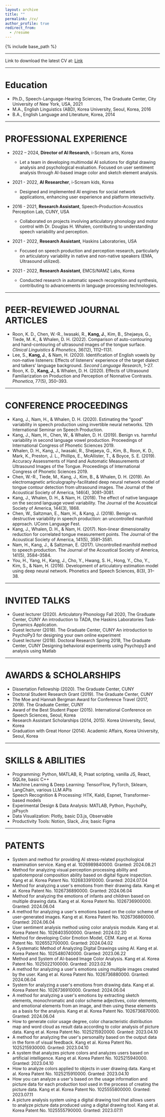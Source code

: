 ```yaml
---
layout: archive
title: ""
permalink: /cv/
author_profile: true
redirect_from:
  - /resume
---
```


{% include base_path %}

---

Link to download the latest CV at: [Link](https://jaekookang.github.io/files/JaekooKang_CV_241103_v2.1.pdf)

---

Education
======
* Ph.D., Speech-Language-Hearing Sciences, The Graduate Center, City University of New York, USA, 2021
* M.A., English Linguistics (ABD), Korea University, Seoul, Korea, 2016
* B.A., English Language and Literature, Korea, 2014

---

PROFESSIONAL EXPERIENCE
======
* 2022 – 2024, **Director of AI Research**, i-Scream arts, Korea
  * Let a team in developing multimodal AI solutions for digital drawing analysis and psychological evaluation. Focused on user sentiment analysis through AI-based image color and sketch element analysis.
  
* 2021 - 2022, **AI Researcher**, i-Scream kids, Korea
  * Designed and implemented AI engines for social network applications, enhancing user experience and platform interactivity.

* 2016 - 2021, **Research Assistant**, Speech-Production-Acoustics Perception Lab, CUNY, USA
  * Collaborated on projects involving articulatory phonology and motor control with Dr. Douglas H. Whalen, contributing to understanding speech variability and perception.

* 2021 - 2022, **Research Assistant**, Haskins Laboratories, USA
  * Focused on speech production and perception research, particularly on articulatory variability in native and non-native speakers (EMA, Ultrasound utilized).

* 2021 - 2022, **Research Assistant**, EMCS/NAMZ Labs, Korea
  * Conducted research in automatic speech recognition and synthesis, contributing to advancements in language processing technologies.


---

PEER-REVIEWED JOURNAL ARTICLES
===
- Roon, K. D., Chen, W.-R., Iwasaki, R., **Kang, J.**, Kim, B., Shejaeya, G., Tiede, M. K., & Whalen, D. H. (2022). Comparison of auto-contouring and hand-contouring of ultrasound images of the tongue surface. *Clinical Linguistics & Phonetics*, 36(12), 1112–1131. 
- Lee, S., **Kang, J.**, & Nam, H. (2020). Identification of English vowels by non-native listeners: Effects of listeners’ experience of the target dialect and talkers’ language background. *Second Language Research*, 1–27. 
- Roon, K. D., **Kang, J.**, & Whalen, D. H. (2020). Effects of Ultrasound Familiarization on Production and Perception of Nonnative Contrasts. *Phonetica*, 77(5), 350–393.

---

CONFERENCE PROCEEDINGS
===
- Kang, J., Nam, H., & Whalen, D. H. (2020). Estimating the “good” variability in speech production using invertible neural networks. 12th International Seminar on Speech Production.
- Kang, J., Nam, H., Chen, W., & Whalen, D. H. (2019). Benign vs. harmful variability in second language vowel production. Proceedings of International Congress of Phonetic Sciences 2019.
- Whalen, D. H., Kang, J., Iwasaki, R., Shejaeya, G., Kim, B., Roon, K. D., Mark, K., Preston, J. L., Phillips, E., McAllister, T., & Boyce, S. E. (2019). Accuracy Assessments of Hand and Automatic Measurements of Ultrasound Images of the Tongue. Proceedings of International Congress of Phonetic Sciences 2019.
- Chen, W.-R., Tiede, M., Kang, J., Kim, B., & Whalen, D. H. (2019). An electromagnetic articulography-facilitated deep neural network model of tongue contour detection from ultrasound images. The Journal of the Acoustical Society of America, 146(4), 3081–3081.
- Kang, J., Whalen, D. H., & Nam, H. (2018). The effect of native language on the second language vowel variability. The Journal of the Acoustical Society of America, 144(3), 1868.
- Chen, W., Saltzman, E., Nam, H., & Kang, J. (2018). Benign vs. destructive variability in speech production: an uncontrolled manifold approach. UConn Language Fest.
- Kang, J., Whalen, D. H., & Nam, H. (2017). Non-linear dimensionality reduction for correlated tongue measurement points. The Journal of the Acoustical Society of America, 141(5), 3581–3581.
- Nam, H., Kang, J., & Saltzman, E. (2017). Uncontrolled manifold method to speech production. The Journal of the Acoustical Society of America, 141(5), 3584–3584.
- You, H., Yang, H., Kang, J., Cho, Y., Hwang, S. H., Hong, Y., Cho, Y., Kim, S., & Nam, H. (2016). Development of articulatory estimation model using deep neural network. Phonetics and Speech Sciences, 8(3), 31–38.

---

INVITED TALKS
===
- Guest lecturer (2020). Articulatory Phonology Fall 2020, The Graduate Center, CUNY
An introduction to TADA, the Haskins Laboratories Task-Dynamics Application.
- Guest lecturer (2018). The Graduate Center, CUNY
An introduction to PsychoPy3 for designing your own online experiment
- Guest lecturer (2018). Doctoral Research Spring 2018, The Graduate Center, CUNY
Designing behavioral experiments using Psychopy3 and analysis using Matlab

---

AWARDS & SCHOLARSHIPS
===
- Dissertation Fellowship (2020). The Graduate Center, CUNY
- Doctoral Student Research Grant (2019). The Graduate Center, CUNY
- The Moe and Hannah Bergman Award for Conference Travel (2017, 2019). The Graduate Center, CUNY
- Award of the Best Student Paper (2015). International Conference on Speech Sciences, Seoul, Korea
- Research Assistant Scholarships (2014, 2015). Korea University, Seoul, Korea
- Graduation with Great Honor (2014). Academic Affairs, Korea University, Seoul, Korea

---

SKILLS & ABILITIES
===
- Programming: Python, MATLAB, R, Praat scripting, vanilla JS, React, SQLite, basic C++
- Machine Learning & Deep Learning: TensorFlow, PyTorch, Sklearn, LangChain, various LLM APIs
- Speech Recognition & Processing: HTK, Kaldi, Espnet, Transformer-based models
- Experimental Design & Data Analysis: MATLAB, Python, PsychoPy, jsPsych
- Data Visualization: Plotly, basic D3.js, Observable
- Productivity Tools: Notion, Slack, Jira; basic Figma

---

PATENTS
===
- System and method for providing AI stress-related psychological examination service. Kang et al. 1026989840000. Granted: 2024.08.21
- Method for analyzing visual perception processing ability and spatiotemporal composition ability based on digital figure inspection. Kang et al. Korea Patent No. 1026833910000. Granted: 2024.07.04
- Method for analyzing a user's emotions from their drawing data. Kang et al. Korea Patent No. 1026736890000. Granted: 2024.06.04
- Method for analyzing the emotions of infants and children based on multiple drawing data. Kang et al. Korea Patent No. 1026736900000. Granted: 2024.06.04
- A method for analyzing a user's emotions based on the color scheme of user-generated images. Kang et al. Korea Patent No. 1026736860000. Granted: 2024.06.04
- User sentiment analysis method using color analysis module. Kang et al. Korea Patent No. 1026403500000. Granted: 2024.02.20
- Method for developing Color Emotion Model, CEM. Kang et al. Korea Patent No. 1026552700000. Granted: 2024.04.02
- A Systematic Method of Analyzing Digital Drawings using AI. Kang et al. Korea Patent No. 1025480740000. Granted: 2023.06.22
- Method and System of AI-based Image Color Analysis. Kang et al. Korea Patent No. 1025022100000. Granted: 2023.02.16
- A method for analyzing a user's emotions using multiple images created by the user. Kang et al. Korea Patent No. 1026736880000. Granted: 2024.06.04
- System for analyzing a user's emotions from drawing data. Kang et al. Korea Patent No. 1026736910000. Granted: 2024.06.04
- A method for analyzing a user's emotions by extracting sketch elements, monochromatic and color scheme adjectives, color elements, and emotional elements from an image, and then using these elements as a basis for the analysis. Kang et al. Korea Patent No. 1026736870000. Granted: 2024.06.04
- How to generate color usage degree, color characteristic distribution map and word cloud as result data according to color analysis of picture data. Kang et al. Korea Patent No. 1025215920000. Granted: 2023.04.10
- A method for analyzing the user's personality based on the output data in the form of visual feedback. Kang et al. Korea Patent No. 1025215930000. Granted: 2023.04.10
- A system that analyzes picture colors and analyzes users based on artificial intelligence. Kang et al. Korea Patent No. 1025215940000. Granted: 2023.04.10
- How to analyze colors applied to objects in user drawing data. Kang et al. Korea Patent No. 1025215910000. Granted: 2023.04.10
- How you can analyze a user's based on the usage information and picture data for each production tool used in the process of creating the picture data. Kang et al. Korea Patent No. 1025555800000. Granted: 2023.07.11
- A picture analysis system using a digital drawing tool that allows users to analyze picture data produced using a digital drawing tool. Kang et al. Korea Patent No. 1025555790000. Granted: 2023.07.11
